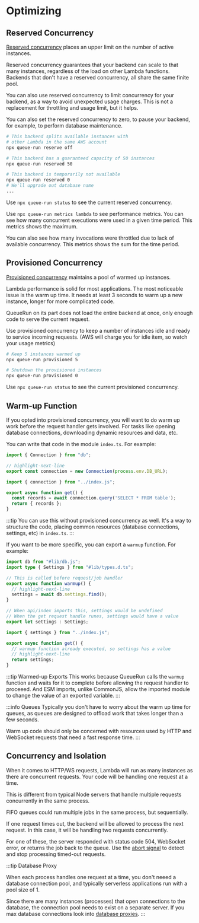 # Optimizing


## Reserved Concurrency

[Reserved concurrency](https://docs.aws.amazon.com/lambda/latest/operatorguide/reserved-concurrency.html) places an upper limit on the number of active instances.

Reserved concurrency guarantees that your backend can scale to that many instances, regardless of the load on other Lambda functions. Backends that don't have a reserved concurrency, all share the same finite pool.

You can also use reserved concurrency to limit concurrency for your backend, as a way to avoid unexpected usage charges. This is not a replacement for throttling and usage limit, but it helps.

You can also set the reserved concurrency to zero, to pause your backend, for example, to perform database maintenance.

```bash
# This backend splits available instances with
# other Lambda in the same AWS account
npx queue-run reserve off
```

```bash
# This backend has a guaranteed capacity of 50 instances
npx queue-run reserved 50
```

```bash
# This backend is temporarily not available
npx queue-run reserved 0
# We'll upgrade out database name
...
```

Use `npx queue-run status` to see the current reserved concurrency.

Use `npx queue-run metrics lambda` to see performance metrics. You can see how many concurrent executions were used in a given time period. This metrics shows the maximum.

You can also see how many invocations were throttled due to lack of available concurrency. This metrics shows the sum for the time period.


## Provisioned Concurrency

[Provisioned concurrency](https://docs.aws.amazon.com/lambda/latest/dg/provisioned-concurrency.html) maintains a pool of warmed up instances.

Lambda performance is solid for most applications. The most noticeable issue is the warm up time. It needs at least 3 seconds to warm up a new instance, longer for more complicated code.

QueueRun on its part does not load the entire backend at once, only enough code to serve the current request.

Use provisioned concurrency to keep a number of instances idle and ready to service incoming requests. (AWS will charge you for idle item, so watch your usage metrics)

```bash
# Keep 5 instances warmed up
npx queue-run provisioned 5
```

```bash
# Shutdown the provisioned instances
npx queue-run provisioned 0
```

Use `npx queue-run status` to see the current provisioned concurrency.



## Warm-up Function

If you opted into provisioned concurrency, you will want to do warm up work before the request handler gets involved. For tasks like opening database connections, downloading dynamic resources and data, etc.

You can write that code in the module `index.ts`. For example:

```ts title=index.ts
import { Connection } from "db";

// highlight-next-line
export const connection = new Connection(process.env.DB_URL);
```

```ts title=api/index.ts
import { connection } from "../index.js";

export async function get() {
  const records = await connection.query('SELECT * FROM table');
  return { records };
}
```

:::tip
You can use this without provisioned concurrency as well. It's a way to structure the code, placing common resources (database connections, settings, etc) in `index.ts`.
:::

If you want to be more specific, you can export a `warmup` function. For example:

```ts title=index.ts
import db from "#lib/db.js";
import type { Settings } from "#lib/types.d.ts";

// This is called before request/job handler
export async function warmup() {
  // highlight-next-line
  settings = await db.settings.find();
}

// When api/index imports this, settings would be undefined
// When the get request handle runes, settings would have a value
export let settings : Settings;
```

```ts title=api/index.ts
import { settings } from "../index.js";

export async function get() {
  // warmup function already executed, so settings has a value
  // highlight-next-line
  return settings;
}
```

:::tip Warmed-up Exports
This works because QueueRun calls the `warmup` function and waits for it to complete before allowing the request handler to proceeed. And ESM imports, unlike CommonJS, allow the imported module to change the value of an exported variable.
:::

:::info Queues
Typically you don't have to worry about the warm up time for queues, as queues are designed to offload work that takes longer than a few seconds.

Warm up code should only be concerned with resources used by HTTP and WebSocket requests that need a fast response time.
:::



## Concurrency and Isolation

When it comes to HTTP/WS requests, Lambda will run as many instances as there are concurrent requests. Your code will be handling one request at a time.

This is different from typical Node servers that handle multiple requests concurrently in the same process.

FIFO queues could run multiple jobs in the same process, but sequentially.

If one request times out, the backend will be allowed to process the next request. In this case, it will be handling two requests concurrently.

For one of these, the server responded with status code 504, WebSocket error, or returns the job back to the queue. Use the [abort signal](Timeout) to detect and stop processing timed-out requests.

:::tip Database Proxy

When each process handles one request at a time, you don't neeed a database connection pool, and typically serverless applications run with a pool size of 1.

Since there are many instances (processes) that open connections to the database, the connection pool needs to exist on a separate server. If you max database connections look into [database proxies](https://aws.plainenglish.io/aws-rds-proxy-for-serverless-898ed238d91a).
:::

